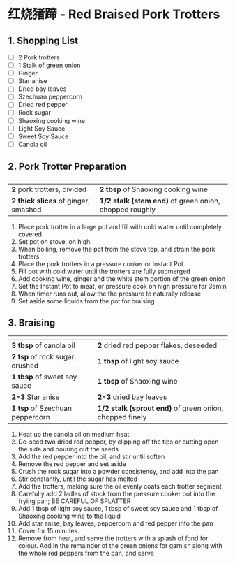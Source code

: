 # 红烧猪蹄 - Red Braised Pork Trotters

## 1. Shopping List
- [ ] 2 Pork trotters
- [ ] 1 Stalk of green onion
- [ ] Ginger
- [ ] Star anise
- [ ] Dried bay leaves
- [ ] Szechuan peppercorn
- [ ] Dried red pepper
- [ ] Rock sugar
- [ ] Shaoxing cooking wine
- [ ] Light Soy Sauce
- [ ] Sweet Soy Sauce
- [ ] Canola oil

## 2. Pork Trotter Preparation
|<!-- -->|<!-- -->|
|---|---|
| **2** pork trotters, divided | **2 tbsp** of Shaoxing cooking wine |
| **2 thick slices** of ginger, smashed | **1/2 stalk (stem end)** of green onion, chopped roughly |

1. Place pork trotter in a large pot and fill with cold water until completely covered.
2. Set pot on stove, on high. 
3. When boiling, remove the pot from the stove top, and strain the pork trotters
4. Place the pork trotters in a pressure cooker or Instant Pot. 
5. Fill pot with cold water until the trotters are fully submerged
6. Add cooking wine, ginger and the white stem portion of the green onion
7. Set the Instant Pot to meat, or pressure cook on high pressure for 35min
8. When timer runs out, allow the the pressure to naturally release
9. Set aside some liquids from the pot for braising

## 3. Braising
|<!-- -->|<!-- -->|
|---|---|
| **3 tbsp** of canola oil | **2** dried red pepper flakes, deseeded |
| **2 tsp** of rock sugar, crushed | **1 tbsp** of light soy sauce |
| **1 tbsp** of sweet soy sauce | **1 tbsp** of Shaoxing wine |
| **2-3** Star anise | **2-3** dried bay leaves |
| **1 tsp** of Szechuan peppercorn | **1/2 stalk (sprout end)** of green onion, chopped finely |

1. Heat up the canola oil on medium heat
2. De-seed two dried red pepper, by clipping off the tips or cutting open the side and pouring out the seeds
3. Add the red pepper into the oil, and stir until soften
4. Remove the red pepper and set aside
5. Crush the rock sugar into a powder consistency, and add into the pan
6. Stir constantly, until the sugar has melted
7. Add the trotters, making sure the oil evenly coats each trotter segment
8. Carefully add 2 ladles of stock from the pressure cooker pot into the frying pan; BE CAREFUL OF SPLATTER
9. Add 1 tbsp of light soy sauce, 1 tbsp of sweet soy sauce and 1 tbsp of Shaoxing cooking wine to the liquid
10. Add star anise, bay leaves, peppercorn and red pepper into the pan
11. Cover for 15 minutes.
12. Remove from heat, and serve the trotters with a splash of fond for colour. Add in the remainder of the green onions for garnish along with the whole red peppers from the pan, and serve